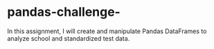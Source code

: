 # pandas-challenge-
In this assignment, I will  create and manipulate Pandas DataFrames to analyze school and standardized test data.

